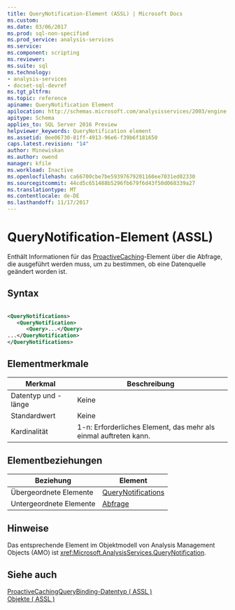 ```yaml
---
title: QueryNotification-Element (ASSL) | Microsoft Docs
ms.custom: 
ms.date: 03/06/2017
ms.prod: sql-non-specified
ms.prod_service: analysis-services
ms.service: 
ms.component: scripting
ms.reviewer: 
ms.suite: sql
ms.technology:
- analysis-services
- docset-sql-devref
ms.tgt_pltfrm: 
ms.topic: reference
apiname: QueryNotification Element
apilocation: http://schemas.microsoft.com/analysisservices/2003/engine
apitype: Schema
applies_to: SQL Server 2016 Preview
helpviewer_keywords: QueryNotification element
ms.assetid: 0ee06730-81ff-4913-96e6-f39b6f181650
caps.latest.revision: "14"
author: Minewiskan
ms.author: owend
manager: kfile
ms.workload: Inactive
ms.openlocfilehash: ca66700cbe7be59397679201160ee7031ed02330
ms.sourcegitcommit: 44cd5c651488b5296fb679f6d43f50d068339a27
ms.translationtype: MT
ms.contentlocale: de-DE
ms.lasthandoff: 11/17/2017
---
```

# <a name="querynotification-element-assl"></a>QueryNotification-Element (ASSL)
  Enthält Informationen für das [ProactiveCaching](../../../analysis-services/scripting/objects/proactivecaching-element-assl.md)-Element über die Abfrage, die ausgeführt werden muss, um zu bestimmen, ob eine Datenquelle geändert worden ist.  
  
## <a name="syntax"></a>Syntax  
  
```xml  
  
<QueryNotifications>  
   <QueryNotification>  
      <Query>...</Query>  
...</QueryNotification>  
</QueryNotifications>  
```  
  
## <a name="element-characteristics"></a>Elementmerkmale  
  
|Merkmal|Beschreibung|  
|--------------------|-----------------|  
|Datentyp und -länge|Keine|  
|Standardwert|Keine|  
|Kardinalität|1-n: Erforderliches Element, das mehr als einmal auftreten kann.|  
  
## <a name="element-relationships"></a>Elementbeziehungen  
  
|Beziehung|Element|  
|------------------|-------------|  
|Übergeordnete Elemente|[QueryNotifications](../../../analysis-services/scripting/collections/querynotifications-element-assl.md)|  
|Untergeordnete Elemente|[Abfrage](../../../analysis-services/scripting/properties/query-element-assl.md)|  
  
## <a name="remarks"></a>Hinweise  
 Das entsprechende Element im Objektmodell von Analysis Management Objects (AMO) ist <xref:Microsoft.AnalysisServices.QueryNotification>.  
  
## <a name="see-also"></a>Siehe auch  
 [ProactiveCachingQueryBinding-Datentyp &#40; ASSL &#41;](../../../analysis-services/scripting/data-type/proactivecachingquerybinding-data-type-assl.md)   
 [Objekte &#40; ASSL &#41;](../../../analysis-services/scripting/objects/objects-assl.md)  
  
  
